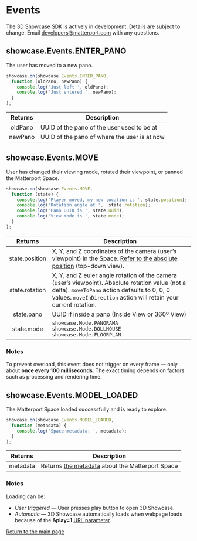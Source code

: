# Events

<div class="note">The 3D Showcase SDK is actively in development. Details are subject to change. Email <a href="mailto:developers@matterport.com">developers@matterport.com</a> with any questions.</div>



## showcase.Events.ENTER_PANO
The user has moved to a new pano.

```javascript
showcase.on(showcase.Events.ENTER_PANO,
  function (oldPano, newPano) {
    console.log('Just left ', oldPano);
    console.log('Just entered ', newPano);
  }
);
```

Returns | Description
:---: | ---
oldPano | UUID of the pano of the user used to be at
newPano | UUID of the pano of where the user is at now



## showcase.Events.MOVE
User has changed their viewing mode, rotated their viewpoint, or panned the Matterport Space.

```javascript
showcase.on(showcase.Events.MOVE,
  function (state) {
    console.log('Player moved, my new location is ', state.position);
    console.log('Rotation angle at ',  state.rotation);
    console.log('Pano UUID is ', state.uuid);
    console.log('View mode is ', state.mode);
  }
);
```

Returns | Description
:---: | ---
state.position | X, Y, and Z coordinates of the camera (user’s viewpoint) in the Space. [Refer to the absolute position](concept.md) (top-down view).
state.rotation | X, Y, and Z euler angle rotation of the camera (user’s viewpoint). Absolute rotation value (not a delta). `moveToPano` action defaults to 0, 0, 0 values. `moveInDirection` action will retain your current rotation.
state.pano | UUID if inside a pano (Inside View or 360º View)
state.mode | `showcase.Mode.PANORAMA`<br/>`showcase.Mode.DOLLHOUSE`<br/>`showcase.Mode.FLOORPLAN`

### Notes
To prevent overload, this event does not trigger on every frame — only about **once every 100 milliseconds**. The exact timing depends on factors such as processing and rendering time.



## showcase.Events.MODEL_LOADED
The Matterport Space loaded successfully and is ready to explore.

```javascript
showcase.on(showcase.Events.MODEL_LOADED,
  function (metadata) {
    console.log('Space metadata: ', metadata);
  }
);
```

Returns | Description
:---: | ---
metadata | Returns [the metadata](metadata.md) about the Matterport Space

### Notes
Loading can be:
  - *User triggered* — User presses play button to open 3D Showcase.
  - *Automatic* — 3D Showcase automatically loads when webpage loads because of the **&play=1** [URL parameter](https://support.matterport.com/hc/en-us/articles/209980967-URL-Parameters).


[Return to the main page](index.md)
